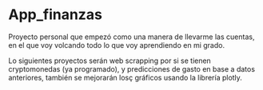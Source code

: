 # App_finanzas

Proyecto personal que empezó como una manera de llevarme las cuentas, en el que voy volcando todo lo que voy aprendiendo en mi grado.

Lo siguientes proyectos serán web scrapping por si se tienen cryptomonedas (ya programado), y predicciones de gasto en base a datos anteriores, también se mejorarán losç
gráficos usando la librería plotly.

